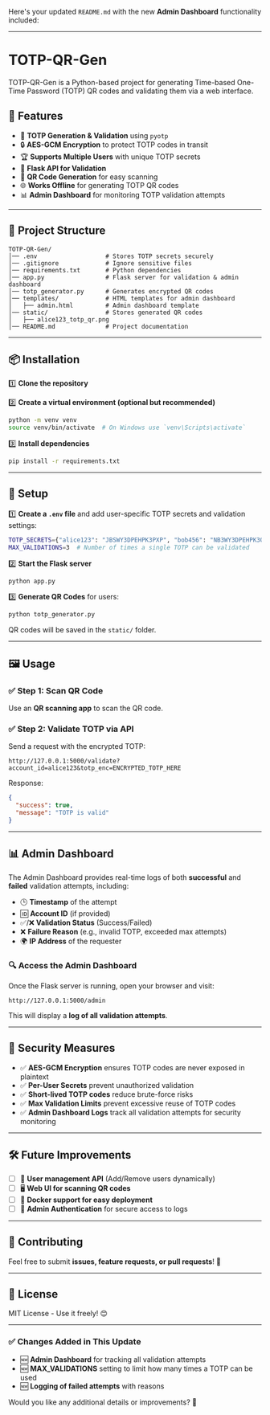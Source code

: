 Here's your updated `README.md` with the new **Admin Dashboard** functionality included:

---

# TOTP-QR-Gen

TOTP-QR-Gen is a Python-based project for generating Time-based One-Time Password (TOTP) QR codes and validating them via a web interface.

## 🚀 Features
- 🔑 **TOTP Generation & Validation** using `pyotp`
- 🔒 **AES-GCM Encryption** to protect TOTP codes in transit
- 🏆 **Supports Multiple Users** with unique TOTP secrets
- 📡 **Flask API for Validation**
- 📱 **QR Code Generation** for easy scanning
- 🌐 **Works Offline** for generating TOTP QR codes
- 📊 **Admin Dashboard** for monitoring TOTP validation attempts

---

## 📂 Project Structure
```
TOTP-QR-Gen/
│── .env                   # Stores TOTP secrets securely
│── .gitignore             # Ignore sensitive files
│── requirements.txt       # Python dependencies
│── app.py                 # Flask server for validation & admin dashboard
│── totp_generator.py      # Generates encrypted QR codes
│── templates/             # HTML templates for admin dashboard
│   ├── admin.html         # Admin dashboard template
│── static/                # Stores generated QR codes
│   ├── alice123_totp_qr.png
│── README.md              # Project documentation
```

---

## 📦 Installation
1️⃣ **Clone the repository**

2️⃣ **Create a virtual environment (optional but recommended)**
```bash
python -m venv venv
source venv/bin/activate  # On Windows use `venv\Scripts\activate`
```

3️⃣ **Install dependencies**
```bash
pip install -r requirements.txt
```

---

## 🔧 Setup
1️⃣ **Create a `.env` file** and add user-specific TOTP secrets and validation settings:
```bash
TOTP_SECRETS={"alice123": "JBSWY3DPEHPK3PXP", "bob456": "NB3WY3DPEHPK3QWE"}
MAX_VALIDATIONS=3  # Number of times a single TOTP can be validated
```

2️⃣ **Start the Flask server**
```bash
python app.py
```

3️⃣ **Generate QR Codes** for users:
```bash
python totp_generator.py
```
QR codes will be saved in the `static/` folder.

---

## 🖼️ Usage
### ✅ **Step 1: Scan QR Code**
Use an **QR scanning app** to scan the QR code.

### ✅ **Step 2: Validate TOTP via API**
Send a request with the encrypted TOTP:
```
http://127.0.0.1:5000/validate?account_id=alice123&totp_enc=ENCRYPTED_TOTP_HERE
```
Response:
```json
{
  "success": true,
  "message": "TOTP is valid"
}
```

---

## 📊 Admin Dashboard
The Admin Dashboard provides real-time logs of both **successful** and **failed** validation attempts, including:
- 🕒 **Timestamp** of the attempt  
- 🆔 **Account ID** (if provided)  
- ✅/❌ **Validation Status** (Success/Failed)  
- ❌ **Failure Reason** (e.g., invalid TOTP, exceeded max attempts)  
- 🌍 **IP Address** of the requester  

### 🔍 Access the Admin Dashboard
Once the Flask server is running, open your browser and visit:
```
http://127.0.0.1:5000/admin
```
This will display a **log of all validation attempts**.

---

## 🔐 Security Measures
- ✅ **AES-GCM Encryption** ensures TOTP codes are never exposed in plaintext
- ✅ **Per-User Secrets** prevent unauthorized validation
- ✅ **Short-lived TOTP codes** reduce brute-force risks
- ✅ **Max Validation Limits** prevent excessive reuse of TOTP codes
- ✅ **Admin Dashboard Logs** track all validation attempts for security monitoring

---

## 🛠️ Future Improvements
- [ ] 🔄 **User management API** (Add/Remove users dynamically)
- [ ] 🖥️ **Web UI for scanning QR codes**
- [ ] 📡 **Docker support for easy deployment**
- [ ] 🔐 **Admin Authentication** for secure access to logs

---

## 🤝 Contributing
Feel free to submit **issues, feature requests, or pull requests**! 🚀

---

## 📜 License
MIT License - Use it freely! 😊

---

### ✅ **Changes Added in This Update**
- 🆕 **Admin Dashboard** for tracking all validation attempts  
- 🆕 **MAX_VALIDATIONS** setting to limit how many times a TOTP can be used  
- 🆕 **Logging of failed attempts** with reasons  

Would you like any additional details or improvements? 🚀